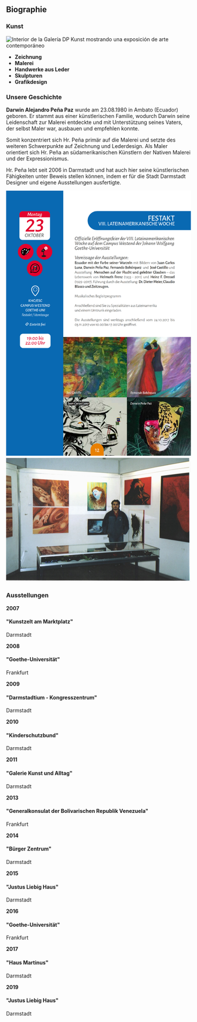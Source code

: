 ## Biographie

### Kunst

![Interior de la Galería DP Kunst mostrando una exposición de arte contemporáneo](images\Dwn-11.png)

* **Zeichnung**
* **Malerei**
* **Handwerke aus Leder**
* **Skulpturen**
* **Grafikdesign**

### Unsere Geschichte

**Darwin Alejandro Peña Paz** wurde am 23.08.1980 in Ambato (Ecuador) geboren. Er stammt aus einer künstlerischen Familie, wodurch Darwin seine Leidenschaft zur Malerei entdeckte und mit Unterstützung seines Vaters, der selbst Maler war, ausbauen und empfehlen konnte.

Somit konzentriert sich Hr. Peña primär auf die Malerei und setzte des weiteren Schwerpunkte auf Zeichnung und Lederdesign. Als Maler orientiert sich Hr. Peña an südamerikanischen Künstlern der Nativen Malerei und der Expressionismus.

Hr. Peña lebt seit 2006 in Darmstadt und hat auch hier seine künstlerischen Fähigkeiten unter Beweis stellen können, indem er für die Stadt Darmstadt Designer und eigene Ausstellungen ausfertigte.

![Arte vertical de Darwin Paz](images/Dwn-10.png)
![Arte vertical de Darwin Paz](images/Dwn-1.jpg)

### Ausstellungen

**2007**
#### "Kunstzelt am Marktplatz"
Darmstadt

**2008**
#### "Goethe-Universität"
Frankfurt

**2009**
#### "Darmstadtium - Kongresszentrum"
Darmstadt

**2010**
#### "Kinderschutzbund"
Darmstadt

**2011**
#### "Galerie Kunst und Alltag"
Darmstadt

**2013**
#### "Generalkonsulat der Bolivarischen Republik Venezuela"
Frankfurt

**2014**
#### "Bürger Zentrum"
Darmstadt

**2015**
#### "Justus Liebig Haus"
Darmstadt

**2016**
#### "Goethe-Universität"
Frankfurt

**2017**
#### "Haus Martinus"
Darmstadt

**2019**
#### "Justus Liebig Haus"
Darmstadt